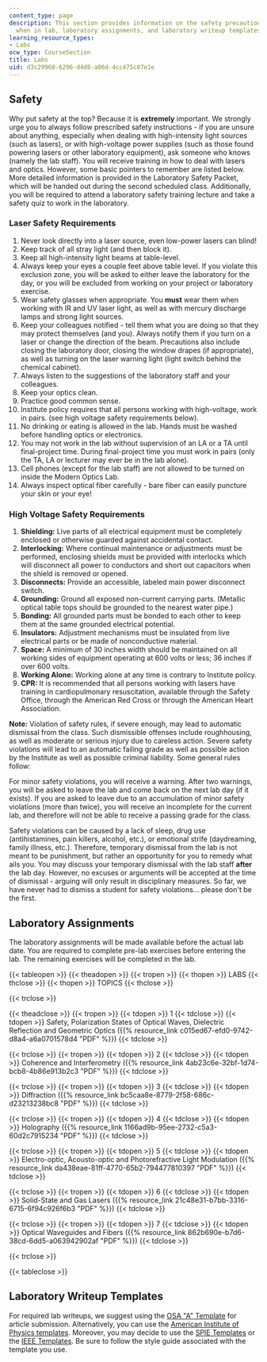 ```yaml
---
content_type: page
description: This section provides information on the safety precautions to be taken
  when in lab, laboratory assignments, and laboratory writeup templates.
learning_resource_types:
- Labs
ocw_type: CourseSection
title: Labs
uid: d3c29960-6296-d4d8-a06d-4cc475c07e1e
---
```


Safety
------

Why put safety at the top? Because it is **extremely** important. We strongly urge you to always follow prescribed safety instructions - if you are unsure about anything, especially when dealing with high-intensity light sources (such as lasers), or with high-voltage power supplies (such as those found powering lasers or other laboratory equipment), ask someone who knows (namely the lab staff). You will receive training in how to deal with lasers and optics. However, some basic pointers to remember are listed below. More detailed information is provided in the Laboratory Safety Packet, which will be handed out during the second scheduled class. Additionally, you will be required to attend a laboratory safety training lecture and take a safety quiz to work in the laboratory.

### Laser Safety Requirements

1.  Never look directly into a laser source, even low-power lasers can blind!
2.  Keep track of all stray light (and then block it).
3.  Keep all high-intensity light beams at table-level.
4.  Always keep your eyes a couple feet above table level. If you violate this exclusion zone, you will be asked to either leave the laboratory for the day, or you will be excluded from working on your project or laboratory exercise.
5.  Wear safety glasses when appropriate. You **must** wear them when working with IR and UV laser light, as well as with mercury discharge lamps and strong light sources.
6.  Keep your colleagues notified - tell them what you are doing so that they may protect themselves (and you). Always notify them if you turn on a laser or change the direction of the beam. Precautions also include closing the laboratory door, closing the window drapes (if appropriate), as well as turning on the laser warning light (light switch behind the chemical cabinet).
7.  Always listen to the suggestions of the laboratory staff and your colleagues.
8.  Keep your optics clean.
9.  Practice good common sense.
10.  Institute policy requires that all persons working with high-voltage, work in pairs. (see high voltage safety requirements below).
11.  No drinking or eating is allowed in the lab. Hands must be washed before handling optics or electronics.
12.  You may not work in the lab without supervision of an LA or a TA until final-project time. During final-project time you must work in pairs (only the TA, LA or lecturer may ever be in the lab alone).
13.  Cell phones (except for the lab staff) are not allowed to be turned on inside the Modern Optics Lab.
14.  Always inspect optical fiber carefully - bare fiber can easily puncture your skin or your eye!

### High Voltage Safety Requirements

1.  **Shielding:** Live parts of all electrical equipment must be completely enclosed or otherwise guarded against accidental contact.
2.  **Interlocking:** Where continual maintenance or adjustments must be performed, enclosing shields must be provided with interlocks which will disconnect all power to conductors and short out capacitors when the shield is removed or opened.
3.  **Disconnects:** Provide an accessible, labeled main power disconnect switch.
4.  **Grounding:** Ground all exposed non-current carrying parts. (Metallic optical table tops should be grounded to the nearest water pipe.)
5.  **Bonding:** All grounded parts must be bonded to each other to keep them at the same grounded electrical potential.
6.  **Insulators:** Adjustment mechanisms must be insulated from live electrical parts or be made of nonconductive material.
7.  **Space:** A minimum of 30 inches width should be maintained on all working sides of equipment operating at 600 volts or less; 36 inches if over 600 volts.
8.  **Working Alone:** Working alone at any time is contrary to Institute policy.
9.  **CPR:** It is recommended that all persons working with lasers have training in cardiopulmonary resuscitation, available through the Safety Office, through the American Red Cross or through the American Heart Association.

**Note:** Violation of safety rules, if severe enough, may lead to automatic dismissal from the class. Such dismissible offenses include roughhousing, as well as moderate or serious injury due to careless action. Severe safety violations will lead to an automatic failing grade as well as possible action by the Institute as well as possible criminal liability. Some general rules follow:

For minor safety violations, you will receive a warning. After two warnings, you will be asked to leave the lab and come back on the next lab day (if it exists). If you are asked to leave due to an accumulation of minor safety violations (more than twice), you will receive an incomplete for the current lab, and therefore will not be able to receive a passing grade for the class.

Safety violations can be caused by a lack of sleep, drug use (antihistamines, pain killers, alcohol, etc.), or emotional strife (daydreaming, family illness, etc.). Therefore, temporary dismissal from the lab is not meant to be punishment, but rather an opportunity for you to remedy what ails you. You may discuss your temporary dismissal with the lab staff **after** the lab day. However, no excuses or arguments will be accepted at the time of dismissal - arguing will only result in disciplinary measures. So far, we have never had to dismiss a student for safety violations... please don't be the first.

Laboratory Assignments
----------------------

The laboratory assignments will be made available before the actual lab date. You are required to complete pre-lab exercises before entering the lab. The remaining exercises will be completed in the lab.

{{< tableopen >}}
{{< theadopen >}}
{{< tropen >}}
{{< thopen >}}
LABS
{{< thclose >}}
{{< thopen >}}
TOPICS
{{< thclose >}}

{{< trclose >}}

{{< theadclose >}}
{{< tropen >}}
{{< tdopen >}}
1
{{< tdclose >}}
{{< tdopen >}}
Safety, Polarization States of Optical Waves, Dielectric Reflection and Geometric Optics ({{% resource_link c015ed67-efd0-9742-d8a4-a6a0701578d4 "PDF" %}})
{{< tdclose >}}

{{< trclose >}}
{{< tropen >}}
{{< tdopen >}}
2
{{< tdclose >}}
{{< tdopen >}}
Coherence and Interferometry ({{% resource_link 4ab23c6e-32bf-1d74-bcb8-4b86e913b2c3 "PDF" %}})
{{< tdclose >}}

{{< trclose >}}
{{< tropen >}}
{{< tdopen >}}
3
{{< tdclose >}}
{{< tdopen >}}
Diffraction ({{% resource_link bc5caa8e-8779-2f58-686c-d23213238bc8 "PDF" %}})
{{< tdclose >}}

{{< trclose >}}
{{< tropen >}}
{{< tdopen >}}
4
{{< tdclose >}}
{{< tdopen >}}
Holography ({{% resource_link 1166ad9b-95ee-2732-c5a3-60d2c7915234 "PDF" %}})
{{< tdclose >}}

{{< trclose >}}
{{< tropen >}}
{{< tdopen >}}
5
{{< tdclose >}}
{{< tdopen >}}
Electro-optic, Acousto-optic and Photorefractive Light Modulation ({{% resource_link da438eae-81ff-4770-65b2-794477810397 "PDF" %}})
{{< tdclose >}}

{{< trclose >}}
{{< tropen >}}
{{< tdopen >}}
6
{{< tdclose >}}
{{< tdopen >}}
Solid-State and Gas Lasers ({{% resource_link 21c48e31-b7bb-3316-6715-6f94c926f6b3 "PDF" %}})
{{< tdclose >}}

{{< trclose >}}
{{< tropen >}}
{{< tdopen >}}
7
{{< tdclose >}}
{{< tdopen >}}
Optical Waveguides and Fibers ({{% resource_link 862b690e-b7d6-38cd-6dd5-a063942902af "PDF" %}})
{{< tdclose >}}

{{< trclose >}}

{{< tableclose >}}

Laboratory Writeup Templates
----------------------------

For required lab writeups, we suggest using the [OSA "A" Template](http://josaa.osa.org/submit/templates/default.cfm) for article submission. Alternatively, you can use the [American Institute of Physics templates](https://www.aip.org/). Moreover, you may decide to use the [SPIE Templates](http://spie.org/x5258.xml) or the [IEEE Templates](http://www.ieee.org/web/publications/authors/transjnl/index.html). Be sure to follow the style guide associated with the template you use.